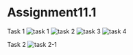 # Assignment11.1

Task 1
![task 1](https://user-images.githubusercontent.com/34162166/36467294-246abff2-1704-11e8-9e56-d3b047374840.png)
![task 2](https://user-images.githubusercontent.com/34162166/36467295-24b8a136-1704-11e8-9aea-9eae20182c26.png)
![task 3](https://user-images.githubusercontent.com/34162166/36467301-2aef0eb4-1704-11e8-9df8-27674b9caba5.png)
![task 4](https://user-images.githubusercontent.com/34162166/36467302-2b435262-1704-11e8-9334-16ba73149852.png)

Task 2
![task 2-1](https://user-images.githubusercontent.com/34162166/36467311-30145d9a-1704-11e8-87de-ed7faf2b53f8.png)
